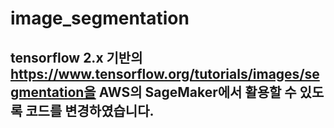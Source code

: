# image_segmentation

## tensorflow 2.x 기반의 https://www.tensorflow.org/tutorials/images/segmentation을 AWS의 SageMaker에서 활용할 수 있도록 코드를 변경하였습니다.
